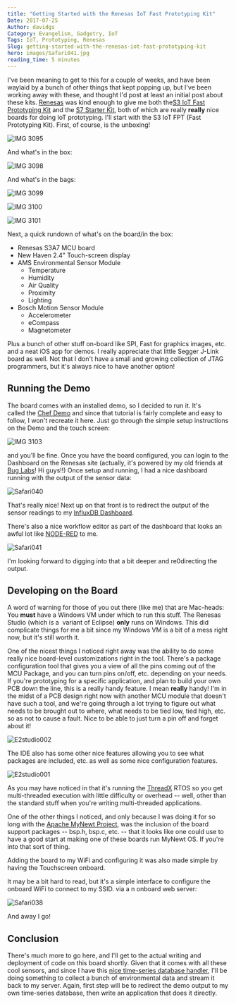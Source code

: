 ```yaml
---
title: "Getting Started with the Renesas IoT Fast Prototyping Kit"
Date: 2017-07-25
Author: davidgs
Category: Evangelism, Gadgetry, IoT
Tags: IoT, Prototyping, Renesas
Slug: getting-started-with-the-renesas-iot-fast-prototyping-kit
hero: images/Safari041.jpg
reading_time: 5 minutes
---
```


I've been meaning to get to this for a couple of weeks, and have been waylaid by a bunch of other things that kept popping up, but I've been working away with these, and thought I'd post at least an initial post about these kits. [Renesas](https://www.renesas.com/en-us/) was kind enough to give me both the[S3 IoT Fast Prototyping Kit](https://www.renesas.com/en-us/products/software-tools/boards-and-kits/renesas-synergy-kits/renesas-synergy-s3a7-prototyping-kit.html) and the [S7 Starter Kit](https://www.renesas.com/en-us/products/software-tools/boards-and-kits/renesas-synergy-kits/renesas-synergy-sk-s7g2.html), both of which are really **really** nice boards for doing IoT prototyping. I'll start with the S3 IoT FPT (Fast Prototyping Kit). First, of course, is the unboxing!

![IMG 3095](/posts/category/iot/iot-hardware/images/IMG_3095.png)

And what's in the box:

![IMG 3098](/posts/category/iot/iot-hardware/images/IMG_3098.png)

And what's in the bags:

![IMG 3099](/posts/category/iot/iot-hardware/images/IMG_3099.png)

![IMG 3100](/posts/category/iot/iot-hardware/images/IMG_3100.png)

![IMG 3101](/posts/category/iot/iot-hardware/images/IMG_3101.png)

Next, a quick rundown of what's on the board/in the box:

- Renesas S3A7 MCU board
- New Haven 2.4" Touch-screen display
- AMS Environmental Sensor Module
  - Temperature
  - Humidity
  - Air Quality
  - Proximity
  - Lighting
- Bosch Motion Sensor Module
  - Accelerometer
  - eCompass
  - Magnetometer

Plus a bunch of other stuff on-board like SPI, Fast for graphics images, etc. and a neat iOS app for demos. I really appreciate that little Segger J-Link board as well. Not that I don't have a small and growing collection of JTAG programmers, but it's always nice to have another option!

## Running the Demo

The board comes with an installed demo, so I decided to run it. It's called the [Chef Demo](http://renesas-blog.mediumone.com/renesas-s3a7-fast-iot-prototyping-kit-with-smart-chef-demo-quick-start-guide/) and since that tutorial is fairly complete and easy to follow, I won't recreate it here. Just go through the simple setup instructions on the Demo and the touch screen:

![IMG 3103](/posts/category/iot/iot-hardware/images/IMG_3103.png)

and you'll be fine. Once you have the board configured, you can login to the Dashboard on the Renesas site (actually, it's powered by my old friends at [Bug Labs](https://buglabs.net)! Hi guys!!) Once setup and running, I had a nice dashboard running with the output of the sensor data:

![Safari040](/posts/category/iot/iot-hardware/images/Safari040.jpg)

That's really nice! Next up on that front is to redirect the output of the sensor readings to my [InfluxDB Dashboard](/posts/category/iot/iot-hardware/running-influxdb-on-an-artik-520/). 

There's also a nice workflow editor as part of the dashboard that looks an awful lot like [NODE-RED](https://nodered.org) to me. 

![Safari041](/posts/category/iot/iot-hardware/images/Safari041.jpg)

I'm looking forward to digging into that a bit deeper and re0directing the output. 

## Developing on the Board

A word of warning for those of you out there (like me) that are Mac-heads: You **must** have a Windows VM under which to run this stuff. The Renesas Studio (which is a  variant of Eclipse) **only** runs on Windows. This did complicate things for me a bit since my Windows VM is a bit of a mess right now, but it's still worth it. 

One of the nicest things I noticed right away was the ability to do some really nice board-level customizations right in the tool. There's a package configuration tool that gives you a view of all the pins coming out of the MCU Package, and you can turn pins on/off, etc. depending on your needs. If you're prototyping for a specific application, and plan to build your own PCB down the line, this is a really handy feature. I mean **really** handy! I'm in the midst of a PCB design right now with another MCU module that doesn't have such a tool, and we're going through a lot trying to figure out what needs to be brought out to where, what needs to be tied low, tied high, etc. so as not to cause a fault. Nice to be able to just turn a pin off and forget about it! 

![E2studio002](/posts/category/iot/iot-hardware/images/e2studio002.jpg)

The IDE also has some other nice features allowing you to see what packages are included, etc. as well as some nice configuration features. 

![E2studio001](/posts/category/iot/iot-hardware/images/e2studio001.jpg)

As you may have noticed in that it's running the [ThreadX](http://rtos.com/products/threadx/) RTOS so you get multi-threaded execution with little difficulty or overhead -- well, other than the standard stuff when you're writing multi-threaded applications. 

One of the other things I noticed, and only because I was doing it for so long with the [Apache MyNewt Project](https://mynewt.apache.org/), was the inclusion of the board support packages -- bsp.h, bsp.c, etc. -- that it looks like one could use to have a good start at making one of these boards run MyNewt OS. If you're into that sort of thing. 

Adding the board to my WiFi and configuring it was also made simple by having the Touchscreen onboard. 

It may be a bit hard to read, but it's a simple interface to configure the onboard WiFi to connect to my SSID. via a n onboard web server:

![Safari038](/posts/category/iot/iot-hardware/images/Safari038.jpg)

And away I go!

## Conclusion

There's much more to go here, and I'll get to the actual writing and deployment of code on this board shortly. Given that it comes with all these cool sensors, and since I have this [nice time-series database handler](/posts/category/iot/iot-hardware/running-influxdb-on-an-artik-520/), I'll be doing something to collect a bunch of environmental data and stream it back to my server. Again, first step will be to redirect the demo output to my own time-series database, then write an application that does it directly. 
